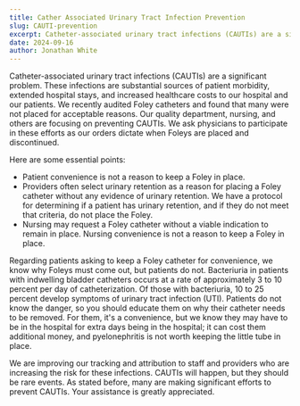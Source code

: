 ```yaml
---
title: Cather Associated Urinary Tract Infection Prevention
slug: CAUTI-prevention
excerpt: Catheter-associated urinary tract infections (CAUTIs) are a significant problem. These infections are substantial sources of patient morbidity, extended hospital stays, and increased healthcare costs to our hospital and our patients...
date: 2024-09-16
author: Jonathan White
---
```


Catheter-associated urinary tract infections (CAUTIs) are a significant problem. These infections are substantial sources of patient morbidity, extended hospital stays, and increased healthcare costs to our hospital and our patients. We recently audited Foley catheters and found that many were not placed for acceptable reasons. Our quality department, nursing, and others are focusing on preventing CAUTIs. We ask physicians to participate in these efforts as our orders dictate when Foleys are placed and discontinued.

Here are some essential points:

- Patient convenience is not a reason to keep a Foley in place.
- Providers often select urinary retention as a reason for placing a Foley catheter without any evidence of urinary retention. We have a protocol for determining if a patient has urinary retention, and if they do not meet that criteria, do not place the Foley.
- Nursing may request a Foley catheter without a viable indication to remain in place. Nursing convenience is not a reason to keep a Foley in place.

Regarding patients asking to keep a Foley catheter for convenience, we know why Foleys must come out, but patients do not. Bacteriuria in patients with indwelling bladder catheters occurs at a rate of approximately 3 to 10 percent per day of catheterization. Of those with bacteriuria, 10 to 25 percent develop symptoms of urinary tract infection (UTI). Patients do not know the danger, so you should educate them on why their catheter needs to be removed. For them, it's a convenience, but we know they may have to be in the hospital for extra days being in the hospital; it can cost them additional money, and pyelonephritis is not worth keeping the little tube in place.

We are improving our tracking and attribution to staff and providers who are increasing the risk for these infections. CAUTIs will happen, but they should be rare events. As stated before, many are making significant efforts to prevent CAUTIs. Your assistance is greatly appreciated.
